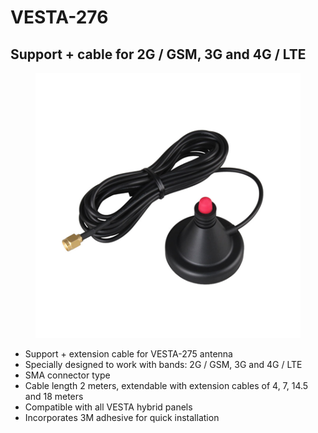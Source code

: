 # VESTA-276

## Support + cable for 2G / GSM, 3G and 4G / LTE

<figure><img src=".gitbook/assets/image (3) (1) (1) (1) (1).png" alt=""><figcaption></figcaption></figure>

* Support + extension cable for VESTA-275 antenna
* Specially designed to work with bands: 2G / GSM, 3G and 4G / LTE
* SMA connector type
* Cable length 2 meters, extendable with extension cables of 4, 7, 14.5 and 18 meters
* Compatible with all VESTA hybrid panels
* Incorporates 3M adhesive for quick installation
